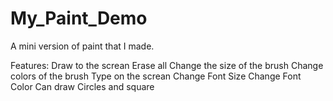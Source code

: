 # My_Paint_Demo
A mini version of paint that I made.

Features:
Draw to the screan
Erase all
Change the size of the brush
Change colors of the brush
Type on the screan
Change Font Size
Change Font Color
Can draw Circles and square
